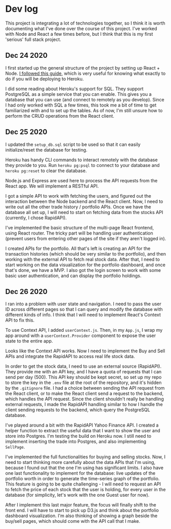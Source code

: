 # Dev log
This project is integrating a lot of technologies together, so I think it is worth documenting what I've done over the course of this project. I've worked with Node and React a few times before, but I think that this is my first 'serious' full stack project. 

## Dec 24 2020
I first started up the general structure of the project by setting up React + Node. [I followed this guide](https://github.com/mars/heroku-cra-node), which is very useful for knowing what exactly to do if you will be deploying to Heroku. 

I did some reading about Heroku's support for SQL. They support PostgreSQL as a simple service that you can enable. This gives you a database that you can use (and connect to remotely as you develop). Since I had only worked with SQL a few times, this took me a bit of time to get familiarized with and to set up the tables. As of now, I'm still unsure how to perform the CRUD operations from the React client. 

## Dec 25 2020
I updated the  `setup_db.sql` script to be used so that it can easily initialize/reset the database for testing.

Heroku has handy CLI commands to interact remotely with the database they provide to you. Run `heroku pg:psql` to connect to your database and `heroku pg:reset` to clear the database. 

Node.js and Express are used here to process the API requests from the React app. We will implement a RESTful API. 

I got a simple API to work with fetching the users, and figured out the interaction between the Node backend and the React client. Now, I need to write out all the other trade history / portfolio APIs. Once we have the database all set up, I will need to start on fetching data from the stocks API (currently, I chose RapidAPI). 

I've implemented the basic structure of the multi-page React frontend, using React router. The tricky part will be handling user authentication (prevent users from entering other pages of the site if they aren't logged in). 

I created APIs for the portfolio. All that's left is creating an API for the transaction histories (which should be very similar to the portfolio), and then working with the external API to fetch real stock data. After that, I need to start working on the data visualization for the portfolio dashboard, and once that's done, we have a MVP. I also got the login screen to work with some basic user authentication, and can display the portfolio holdings. 

## Dec 26 2020
I ran into a problem with user state and navigation. I need to pass the user ID across different pages so that I can query and modify the database with different kinds of info. I think that I will need to implement React's Context API to fix this. 

To use Context API, I added `userContext.js`. Then, in my `App.js`, I wrap my app around with a `userContext.Provider` component to expose the user state to the entire app. 

Looks like the Context API works. Now I need to implement the Buy and Sell APIs and integrate the RapidAPI to access real life stock data. 

In order to get the stock data, I need to use an external source (RapidAPI). They provide me with an API key, and I have a quota of requests that I can send per day (500). This API key should be kept secret, so set up my repo to store the key in the `.env` file at the root of the repository, and it's hidden by the `.gitignore` file. I had a choice between sending the API request from the React client, or to make the React client send a request to the backend, which handles the API request. Since the client shouldn't really be handling external requests, I made the RapidAPI handling similar to how I handle the client sending requests to the backend, which query the PostgreSQL database. 

I've played around a bit with the RapidAPI Yahoo Finance API. I created a helper function to extract the useful data that I want to show the user and store into Postgres. I'm testing the build on Heroku now. I still need to implement inserting the trade into Postgres, and also implementing `SellPage`. 

I've implemented the full functionalities for buying and selling stocks. Now, I need to start thinking more carefully about the data APIs that I'm using, because I found out that the one I'm using has significant limits. I also have one last functionality to implement for the database: live updates of the portfolio worth in order to generate the time-series graph of the portfolio. This feature is going to be quite challenging - I will need to request an API to fetch the price of each stock that the user is holding, for every user in the database (for simplicity, let's work with the one Guest user for now). 

After I implement this last major feature, the focus will finally shift to the front end. I will have to start to pick up D3.js and think about the portfolio dashboard visualization. I'm also thinking of showing a graph beside the buy/sell pages, which should come with the API call that I make. 